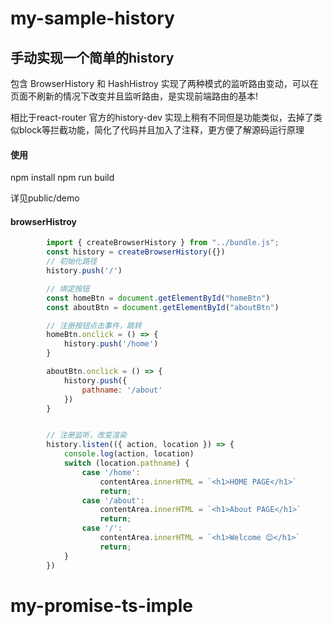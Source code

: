 # my-sample-history 
## 手动实现一个简单的history
包含 BrowserHistory 和 HashHistroy 
实现了两种模式的监听路由变动，可以在页面不刷新的情况下改变并且监听路由，是实现前端路由的基本!

相比于react-router 官方的history-dev 实现上稍有不同但是功能类似，去掉了类似block等拦截功能，简化了代码并且加入了注释，更方便了解源码运行原理

#### 使用 
npm install
npm run build

详见public/demo

#### browserHistroy
```javascript
        import { createBrowserHistory } from "../bundle.js";
        const history = createBrowserHistory({})
        // 初始化路径
        history.push('/')

        // 绑定按钮
        const homeBtn = document.getElementById("homeBtn")
        const aboutBtn = document.getElementById("aboutBtn")

        // 注册按钮点击事件，跳转
        homeBtn.onclick = () => {
            history.push('/home')
        }

        aboutBtn.onclick = () => {
            history.push({
                pathname: '/about'
            })
        }


        // 注册监听，改变渲染
        history.listen(({ action, location }) => {
            console.log(action, location)
            switch (location.pathname) {
                case '/home':
                    contentArea.innerHTML = `<h1>HOME PAGE</h1>`
                    return;
                case '/about':
                    contentArea.innerHTML = `<h1>About PAGE</h1>`
                    return;
                case '/':
                    contentArea.innerHTML = `<h1>Welcome 😊</h1>`
                    return;
            }
        })
```


# my-promise-ts-imple
